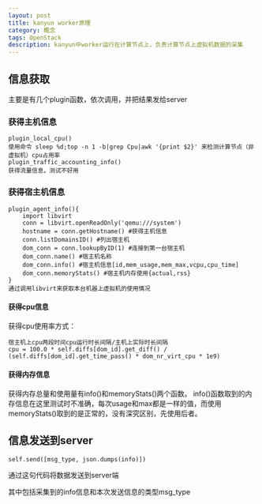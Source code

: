```yaml
---
layout: post
title: kanyun worker原理
category: 概念
tags: OpenStack
description: kanyun中worker运行在计算节点上，负责计算节点上虚拟机数据的采集
---
```


## 信息获取
主要是有几个plugin函数，依次调用，并把结果发给server

### 获得主机信息

    plugin_local_cpu()
    使用命令 sleep %d;top -n 1 -b|grep Cpu|awk '{print $2}' 来检测计算节点（非虚拟机）cpu占用率
    plugin_traffic_accounting_info()
    获得流量信息，测试不好用

### 获得宿主机信息

    plugin_agent_info(){
        import libvirt 
        conn = libvirt.openReadOnly('qemu:///system')
        hostname = conn.getHostname() #获得主机信息
        conn.listDomainsID() #列出宿主机   
        dom_conn = conn.lookupByID(1) #连接到第一台宿主机
        dom_conn.name() #宿主机名称
        dom_conn.info() #宿主机信息[id,mem_usage,mem_max,vcpu,cpu_time]
        dom_conn.memoryStats() #宿主机内存使用{actual,rss}
    }
    通过调用libvirt来获取本台机器上虚拟机的使用情况

#### 获得cpu信息
获得cpu使用率方式：

    宿主机上cpu两段时间cpu运行时长间隔/主机上实际时长间隔
    cpu = 100.0 * self.diffs[dom_id].get_diff() / (self.diffs[dom_id].get_time_pass() * dom_nr_virt_cpu * 1e9)

#### 获得内存信息
获得内存总量和使用量有info()和memoryStats()两个函数。
info()函数取到的内存信息在这里测试时不准确，每次usage和max都是一样的值，而使用memoryStats()取到的是正常的，没有深究区别，先使用后者。
    
## 信息发送到server

    self.send([msg_type, json.dumps(info)])

通过这句代码将数据发送到server端

其中包括采集到的info信息和本次发送信息的类型msg_type